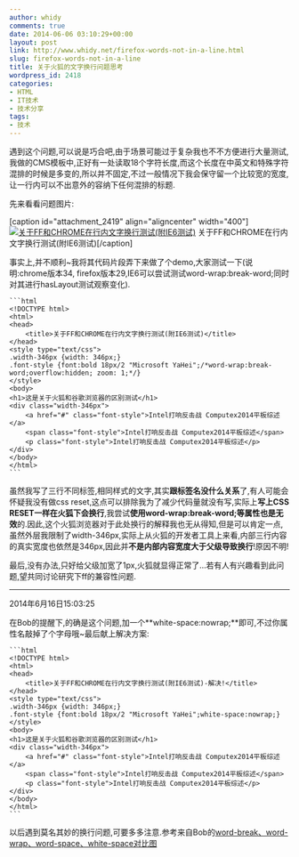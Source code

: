 ```yaml
---
author: whidy
comments: true
date: 2014-06-06 03:10:29+00:00
layout: post
link: http://www.whidy.net/firefox-words-not-in-a-line.html
slug: firefox-words-not-in-a-line
title: 关于火狐的文字换行问题思考
wordpress_id: 2418
categories:
- HTML
- IT技术
- 技术分享
tags:
- 技术
---
```


遇到这个问题,可以说是巧合吧,由于场景可能过于复杂我也不不方便进行大量测试,我做的CMS模板中,正好有一处读取18个字符长度,而这个长度在中英文和特殊字符混排的时候是多变的,所以并不固定,不过一般情况下我会保守留一个比较宽的宽度,让一行内可以不出意外的容纳下任何混排的标题.

先来看看问题图片:

[caption id="attachment_2419" align="aligncenter" width="400"][![关于FF和CHROME在行内文字换行测试(附IE6测试)](http://www.whidy.net/wp-content/uploads/2014/06/ff_chrome-400x286.png)](http://www.whidy.net/wp-content/uploads/2014/06/ff_chrome.png) 关于FF和CHROME在行内文字换行测试(附IE6测试)[/caption]

事实上,并不顺利~我将其代码片段弄下来做了个demo,大家测试一下(说明:chrome版本34, firefox版本29,IE6可以尝试测试word-wrap:break-word;同时对其进行hasLayout测试观察变化).


    ```html
    <!DOCTYPE html>
    <html>
    <head>
    	<title>关于FF和CHROME在行内文字换行测试(附IE6测试)</title>
    </head>
    <style type="text/css">
    .width-346px {width: 346px;}
    .font-style {font:bold 18px/2 "Microsoft YaHei";/*word-wrap:break-word;overflow:hidden; zoom: 1;*/}
    </style>
    <body>
    <h1>这是关于火狐和谷歌浏览器的区别测试</h1>
    <div class="width-346px">
    	<a href="#" class="font-style">Intel打响反击战 Computex2014平板综述</a>
    	<span class="font-style">Intel打响反击战 Computex2014平板综述</span>
    	<p class="font-style">Intel打响反击战 Computex2014平板综述</p>
    </div>
    </body>
    </html>
    ```



虽然我写了三行不同标签,相同样式的文字,其实**跟标签名没什么关系**了,有人可能会怀疑我没有做css reset,这点可以排除我为了减少代码量就没有写,实际上**写上CSS RESET一样在火狐下会换行**,我尝试**使用word-wrap:break-word;等属性也是无效**的.因此,这个火狐浏览器对于此处换行的解释我也无从得知,但是可以肯定一点,虽然外层我限制了width-346px,实际上从火狐的开发者工具上来看,内部三行内容的真实宽度也依然是346px,因此并**不是内部内容宽度大于父级导致换行**!原因不明!

最后,没有办法,只好给父级加宽了1px,火狐就显得正常了...若有人有兴趣看到此问题,望共同讨论研究下ff的兼容性问题.



* * *



2014年6月16日15:03:25

在Bob的提醒下,的确是这个问题,加一个**white-space:nowrap;**即可,不过你属性名敲掉了个字母哦~最后献上解决方案:


    ```html
    <!DOCTYPE html>
    <html>
    <head>
        <title>关于FF和CHROME在行内文字换行测试(附IE6测试)-解决!</title>
    </head>
    <style type="text/css">
    .width-346px {width: 346px;}
    .font-style {font:bold 18px/2 "Microsoft YaHei";white-space:nowrap;}
    </style>
    <body>
    <h1>这是关于火狐和谷歌浏览器的区别测试</h1>
    <div class="width-346px">
        <a href="#" class="font-style">Intel打响反击战 Computex2014平板综述</a>
        <span class="font-style">Intel打响反击战 Computex2014平板综述</span>
        <p class="font-style">Intel打响反击战 Computex2014平板综述</p>
    </div>
    </body>
    </html>
    ```



以后遇到莫名其妙的换行问题,可要多多注意.参考来自Bob的[word-break、word-wrap、word-space、white-space对比图](http://bobscript.com/archives/236/)
